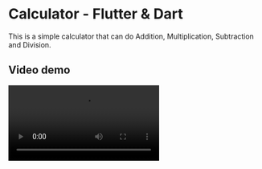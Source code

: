 # Calculator - Flutter & Dart

This is a simple calculator that can do Addition, Multiplication, Subtraction
and Division.


<!-- Video demo -->
## Video demo
<video >
  <source src="demo/demo.mp4" type="video/mp4">
</video>
